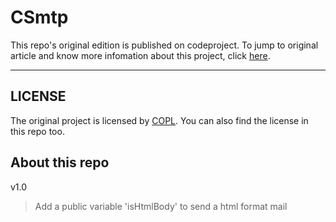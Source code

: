 # CSmtp
This repo's original edition is published on codeproject. To jump to original article and know more infomation about this project, click [here](http://www.codeproject.com/Articles/28806/SMTP-Client).
***
## LICENSE
The original project is licensed by [COPL](http://www.codeproject.com/info/cpol10.aspx). You can also find the license in this repo too.
## About this repo
v1.0
> Add a public variable 'isHtmlBody' to send a html format mail
